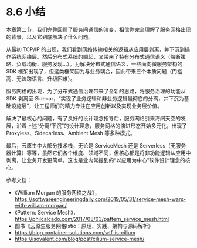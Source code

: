 # 8.6 小结

本章第二节，我们完整回顾了服务间通信的演变，相信你完全理解了服务网格出现的背景，以及它到底解决了什么问题。

从最初 TCP/IP 的出现，我们看到网络传输相关的逻辑从应用层剥离，并下沉到操作系统网络层。然后分布式系统的崛起，又带来了特有分布式通信语义（熔断策略、负载均衡、服务发现...）。为解决分布式通信语义，一些面向微服务架构的 SDK 框架出现了，但这类框架因为与业务耦合，因此带来三个本质问题（门槛高、无法跨语言、升级困难）。

服务网格的出现，为了分布式通信治理带来了全新的思路，将服务治理的功能从 SDK 剥离至 Sidecar，“实现了业务逻辑和非业务逻辑最彻底的分离，并下沉为基础设施层”，让工程师们的精力专注在应用创新以及实现业务层价值。

解决了最核心的问题，有了良好的设计理念指导后，服务网格引来海阔天空的发展，沿着上述“分离/下沉”的设计理念，服务网格的演进形态开始多元化，出现了 Proxyless、Sidecarless、Ambient Mesh 等多种模式。

最后，云原生中大部分技术栈，无论是 ServiceMesh 还是 Serverless（无服务器计算）等等，虽然它们各个维度、领域不同，但核心都是将非功能逻辑从应用中剥离，让业务开发更简单。这也是业内常提到的“以应用为中心”软件设计理念的核心。


参考文档：
- 《William Morgan 的服务网格之战》，https://softwareengineeringdaily.com/2019/05/31/service-mesh-wars-with-william-morgan/
- 《Pattern: Service Mesh》，https://philcalcado.com/2017/08/03/pattern_service_mesh.html
- 图书《云原生服务网格Istio：原理、实践、架构与源码解析》
- https://blog.container-solutions.com/wtf-is-cilium
- https://isovalent.com/blog/post/cilium-service-mesh/